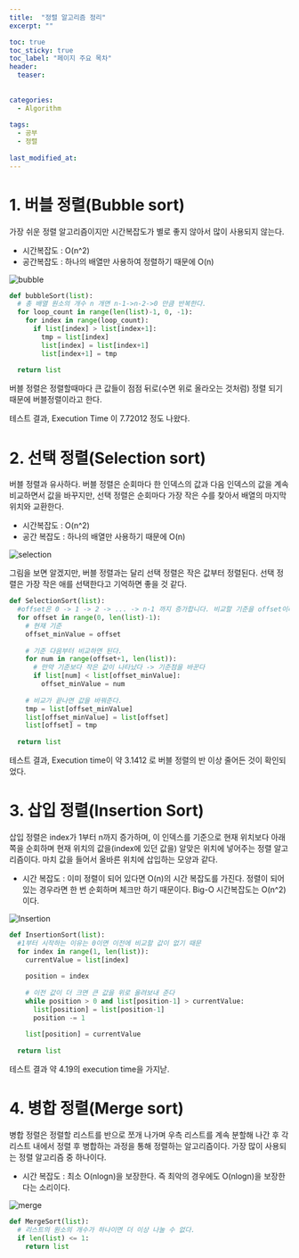 ```yaml
---
title:  "정렬 알고리즘 정리"
excerpt: ""

toc: true
toc_sticky: true
toc_label: "페이지 주요 목차"
header:
  teaser: 
  
  
categories:
  - Algorithm
  
tags:
  - 공부
  - 정렬
  
last_modified_at: 
---
```


# 1. 버블 정렬(Bubble sort)

가장 쉬운 정렬 알고리즘이지만 시간복잡도가 별로 좋지 않아서 많이 사용되지 않는다.

* 시간복잡도 : O(n^2)
* 공간복잡도 : 하나의 배열만 사용하여 정렬하기 때문에 O(n)

![bubble](https://user-images.githubusercontent.com/41438361/93020035-eed67680-f615-11ea-8483-0566f3c5c0bd.gif)

```python
def bubbleSort(list):
  # 총 배열 원소의 개수 n 개면 n-1->n-2->0 만큼 반복한다.
  for loop_count in range(len(list)-1, 0, -1):
    for index in range(loop_count):
      if list[index] > list[index+1]:
        tmp = list[index]
        list[index] = list[index+1]
        list[index+1] = tmp
  
  return list
```
버블 정렬은 정렬할때마다 큰 값들이 점점 뒤로(수면 위로 올라오는 것처럼) 정렬 되기 때문에 버블정렬이라고 한다.

테스트 결과, Execution Time 이 7.72012 정도 나왔다.

# 2. 선택 정렬(Selection sort)

버블 정렬과 유사하다. 버블 정렬은 순회마다 한 인덱스의 값과 다음 인덱스의 값을 계속 비교하면서 값을 바꾸지만, 선택 정렬은 순회마다 가장 작은 수를 찾아서 배열의 마지막 위치와 교환한다.

* 시간복잡도 : O(n^2)
* 공간 복잡도 : 하나의 배열만 사용하기 때문에 O(n)

![selection](https://user-images.githubusercontent.com/41438361/93020104-54c2fe00-f616-11ea-83ab-2e226f373f7c.gif)

그림을 보면 알겠지만, 버블 정렬과는 달리 선택 정렬은 작은 값부터 정렬된다. 선택 정렬은 가장 작은 애를 선택한다고 기억하면 좋을 것 같다.

```python
def SelectionSort(list):
  #offset은 0 -> 1 -> 2 -> ... -> n-1 까지 증가합니다. 비교할 기준을 offset이라 생각하면 된다.
  for offset in range(0, len(list)-1):
    # 현재 기준
    offset_minValue = offset
    
    # 기준 다음부터 비교하면 된다.
    for num in range(offset+1, len(list)):
      # 만약 기준보다 작은 값이 나타났다 -> 기준점을 바꾼다
      if list[num] < list[offset_minValue]:
        offset_minValue = num
    
    # 비교가 끝나면 값을 바꿔준다.
    tmp = list[offset_minValue]
    list[offset_minValue] = list[offset]
    list[offset] = tmp
    
  return list
```

테스트 결과, Execution time이 약 3.1412 로 버블 정렬의 반 이상 줄어든 것이 확인되었다.

# 3. 삽입 정렬(Insertion Sort)

삽입 정렬은 index가 1부터 n까지 증가하며, 이 인덱스를 기준으로 현재 위치보다 아래쪽을 순회하며 현재 위치의 값을(index에 있던 값을) 알맞은 위치에 넣어주는 정렬 알고리즘이다. 마치 값을 들어서 올바른 위치에 삽입하는 모양과 같다.

* 시간 복잡도 : 이미 정렬이 되어 있다면 O(n)의 시간 복잡도를 가진다. 정렬이 되어 있는 경우라면 한 번 순회하며 체크만 하기 때문이다. Big-O 시간복잡도는 O(n^2)이다.

![Insertion](https://user-images.githubusercontent.com/41438361/93020816-5db5ce80-f61a-11ea-9458-e3d15d0481be.gif)

```python
def InsertionSort(list):
  #1부터 시작하는 이유는 0이면 이전에 비교할 값이 없기 때문
  for index in range(1, len(list)):
    currentValue = list[index]
    
    position = index 
    
    # 이전 값이 더 크면 큰 값을 위로 올려보내 준다
    while position > 0 and list[position-1] > currentValue:
      list[position] = list[position-1]
      position -= 1
     
    list[position] = currentValue
  
  return list
```

테스트 결과 약 4.19의 execution time을 가지낟.

# 4. 병합 정렬(Merge sort)

병합 정렬은 정렬할 리스트를 반으로 쪼개 나가며 우측 리스트를 계속 분할해 나간 후 각 리스트 내에서 정렬 후 병합하는 과정을 통해 정렬하는 알고리즘이다. 가장 많이 사용되는 정렬 알고리즘 중 하나이다.

* 시간 복잡도 : 최소 O(nlogn)을 보장한다. 즉 최악의 경우에도 O(nlogn)을 보장한다는 소리이다.

![merge](https://user-images.githubusercontent.com/41438361/93021105-e1bc8600-f61b-11ea-9c9a-ffbf67e633bf.gif)

```python
def MergeSort(list):
  # 리스트의 원소의 개수가 하나이면 더 이상 나눌 수 없다.
  if len(list) <= 1:
    return list
    
  
```
